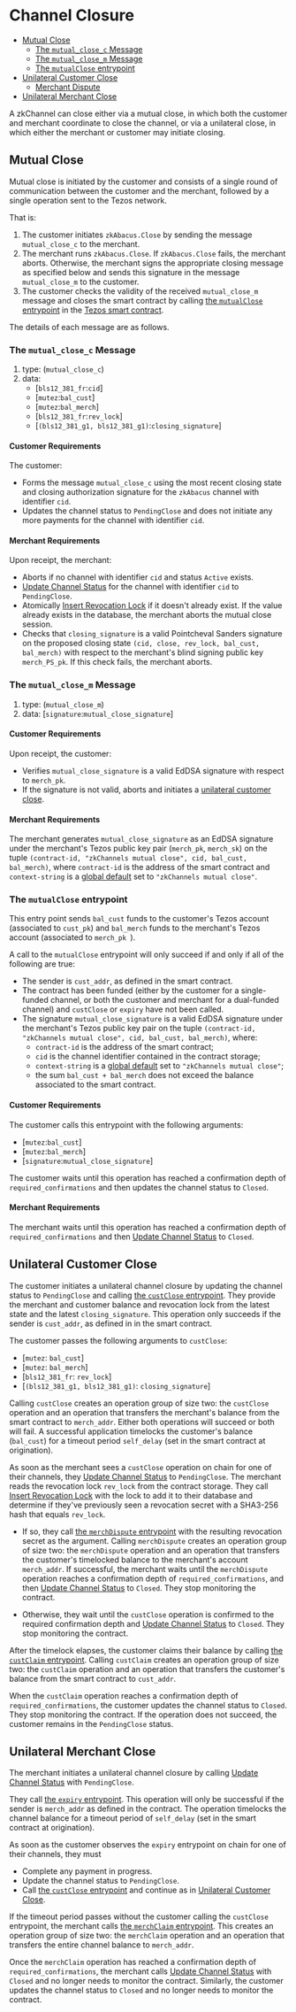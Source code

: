 # Channel Closure
  * [Mutual Close](#mutual-close)
    * [The `mutual_close_c` Message](#the-mutualclosec-message)
    * [The `mutual_close_m` Message](#the-mutualclosem-message)
    * [The `mutualClose` entrypoint](#the-mutualclose-entrypoint)
  * [Unilateral Customer Close](#unilateral-customer-close)
    * [Merchant Dispute](#merchant-dispute)
  * [Unilateral Merchant Close](#unilateral-merchant-close)

A zkChannel can close either via a mutual close, in which both the customer and merchant coordinate to close the channel, or via a unilateral close, in which either the merchant or customer may initiate closing. 

## Mutual Close
Mutual close is initiated by the customer and consists of a single round of communication between the customer and the merchant, followed by a single operation sent to the Tezos network.

That is:
1. The customer initiates `zkAbacus.Close` by sending the message `mutual_close_c` to the merchant.
2. The merchant runs `zkAbacus.Close`. If `zkAbacus.Close` fails, the merchant aborts. Otherwise, the merchant signs the appropriate closing message as specified below and sends this signature in the message `mutual_close_m` to the customer. 
3. The customer checks the validity of the received `mutual_close_m` message and closes the smart contract by calling [the `mutualClose` entrypoint](5-tezos-escrowagent#mutualclose) in the [Tezos smart contract](2-contract-origination.md#tezos-smart-contract).

The details of each message are as follows.

### The `mutual_close_c` Message

1. type: (`mutual_close_c`)
2. data: 
    * [`bls12_381_fr`:`cid`]
    * [`mutez`:`bal_cust`]
    * [`mutez`:`bal_merch`]
    * [`bls12_381_fr`:`rev_lock`]
    * [`(bls12_381_g1, bls12_381_g1)`:`closing_signature`]
      
#### Customer Requirements
The customer:
  - Forms the message `mutual_close_c` using the most recent closing state and closing authorization signature for the `zkAbacus` channel with identifier `cid`.
  - Updates the channel status to `PendingClose` and does not initiate any more payments for the channel with identifier `cid`.

#### Merchant Requirements
Upon receipt, the merchant:
  - Aborts if no channel with identifier `cid` and status `Active` exists.
  - [Update Channel Status][merchant_update_channel_status] for the channel with identifier `cid` to `PendingClose`.
  - Atomically [Insert Revocation Lock][merchant_insert_revlock] if it doesn't already exist. If the value already exists in the database, the merchant aborts the mutual close session.
  - Checks that `closing_signature` is a valid Pointcheval Sanders signature on the proposed closing state `(cid, close, rev_lock, bal_cust, bal_merch)` with respect to the merchant's blind signing public key `merch_PS_pk`. If this check fails, the merchant aborts.
 
### The `mutual_close_m` Message

1. type: (`mutual_close_m`)
2. data: [`signature`:`mutual_close_signature`]

#### Customer Requirements

Upon receipt, the customer:
  - Verifies `mutual_close_signature` is a valid EdDSA signature with respect to `merch_pk`.
  - If the signature is not valid, aborts and initiates a [unilateral customer close](##unilateral-customer-close).

#### Merchant Requirements
The merchant generates `mutual_close_signature` as an EdDSA signature under the merchant's Tezos public key pair (`merch_pk`, `merch_sk`) on the tuple `(contract-id, "zkChannels mutual close", cid, bal_cust, bal_merch)`, where `contract-id` is the address of the smart contract and `context-string` is a [global default](1-setup.md#global-defaults) set to `"zkChannels mutual close"`.

### The `mutualClose` entrypoint
This entry point sends `bal_cust` funds to the customer's Tezos account (associated to `cust_pk`) and `bal_merch` funds to the merchant's Tezos account (associated to `merch_pk `).

A call to the `mutualClose` entrypoint will only succeed if and only if all of the following are true:
* The sender is `cust_addr`, as defined in the smart contract.
* The contract has been funded (either by the customer for a single-funded channel, or both the customer and merchant for a dual-funded channel) and `custClose` or `expiry` have not been called.
* The signature `mutual_close_signature` is a valid EdDSA signature under the merchant's Tezos public key pair on the tuple `(contract-id, "zkChannels mutual close", cid, bal_cust, bal_merch)`, where:
  * `contract-id` is the address of the smart contract;
  * `cid` is the channel identifier contained in the contract storage;
  * `context-string` is a [global default](1-setup.md#global-defaults) set to `"zkChannels mutual close"`;
  * the sum `bal_cust + bal_merch` does not exceed the balance associated to the smart contract.

#### Customer Requirements
The customer calls this entrypoint with the following arguments:
* [`mutez`:`bal_cust`]
* [`mutez`:`bal_merch`]
* [`signature`:`mutual_close_signature`]

The customer waits until this operation has reached a confirmation depth of `required_confirmations` and then updates the channel status to `Closed`.

#### Merchant Requirements
The merchant waits until this operation has reached a confirmation depth of `required_confirmations` and then [Update Channel Status][merchant_update_channel_status] to `Closed`.

## Unilateral Customer Close

The customer initiates a unilateral channel closure by updating the channel status to `PendingClose` and
calling [the `custClose` entrypoint](5-tezos-escrowagent#cust-close). They provide the merchant and customer balance and revocation lock from the latest state and the latest `closing_signature`. This operation only succeeds if the sender is `cust_addr`, as defined in in the smart contract. 

The customer passes the following arguments to `custClose`:
* [`mutez`: `bal_cust`]
* [`mutez`: `bal_merch`]
* [`bls12_381_fr`: `rev_lock`]
* [`(bls12_381_g1, bls12_381_g1)`: `closing_signature`]

Calling `custClose` creates an operation group of size two: the `custClose` operation and an operation that transfers the merchant's balance from the smart contract to `merch_addr`. Either both operations will succeed or both will fail. 
A successful application timelocks the customer's balance (`bal_cust`) for a timeout period `self_delay` (set in the smart contract at origination). 

As soon as the merchant sees a `custClose` operation on chain for one of their channels, they [Update Channel Status][merchant_update_channel_status] to `PendingClose`.
The merchant reads the revocation lock `rev_lock` from the contract storage. They call [Insert Revocation Lock][merchant_insert_revlock] with the lock to add it to their database and determine if they've previously seen a revocation secret with a SHA3-256 hash that equals `rev_lock`.
- If so, they call [the `merchDispute` entrypoint](5-tezos-escrowagent#merchdispute) with the resulting revocation secret as the argument.
Calling `merchDispute` creates an operation group of size two: the `merchDispute` operation and an operation that transfers the customer's timelocked balance to the merchant's account `merch_addr`. If successful, the merchant waits until the `merchDispute` operation reaches a confirmation depth of `required_confirmations`, and then [Update Channel Status][merchant_update_channel_status] to `Closed`. They stop monitoring the contract.

- Otherwise, they wait until the `custClose` operation is confirmed to the required confirmation depth and [Update Channel Status][merchant_update_channel_status] to `Closed`. They stop monitoring the contract.

After the timelock elapses, the customer claims their balance by calling [the `custClaim` entrypoint](5-tezos-escrowagent#custclaim).
Calling `custClaim` creates an operation group of size two: the `custClaim` operation and an operation that transfers the customer's balance from the smart contract to `cust_addr`. 

When the `custClaim` operation reaches a confirmation depth of `required_confirmations`, the customer updates the channel status to `Closed`. They stop monitoring the contract.
If the operation does not succeed, the customer remains in the `PendingClose` status.

## Unilateral Merchant Close

The merchant initiates a unilateral channel closure by calling [Update Channel Status][merchant_update_channel_status] with `PendingClose`. 

They call [the `expiry` entrypoint](5-tezos-escrowagent#expiry). This operation will only be successful if the sender is `merch_addr` as defined in the contract. 
The operation timelocks the channel balance for a timeout period of `self_delay` (set in the smart contract at origination).

As soon as the customer observes the `expiry` entrypoint on chain for one of their channels, they must
- Complete any payment in progress.
- Update the channel status to `PendingClose`.
- Call [the `custClose` entrypoint](5-tezos-escrowagent#custclose) and continue as in [Unilateral Customer Close](#unilateral-customer-close).

If the timeout period passes without the customer calling the `custClose` entrypoint, the merchant calls [the `merchClaim` entrypoint](5-tezos-escrowagent#merchclaim). This creates an operation group of size two: the `merchClaim` operation and an operation that transfers the entire channel balance to `merch_addr`.

Once the `merchClaim` operation has reached a confirmation depth of `required_confirmations`, the merchant calls [Update Channel Status][merchant_update_channel_status] with `Closed` and no longer needs to monitor the contract.
Similarly, the customer updates the channel status to `Closed` and no longer needs to monitor the contract.

[merchant_update_channel_status]: merchant_database.md#update-channel-status
[merchant_insert_revlock]: merchant_database.md#insert-revocation-lock--secret
